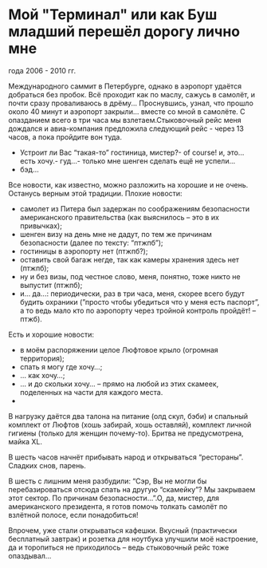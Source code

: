 # Мой "Терминал" или как Буш младший перешёл дорогу лично мне 

года 2006 - 2010 гг.

Международного саммит в Петербурге, однако в аэропорт удаётся добраться без пробок. Всё проходит как по маслу, сажусь в самолёт, и почти сразу проваливаюсь в дрёму... Проснувшись, узнал, что прошло около 40 минут и аэропорт закрыли... вместе со мной в самолëте. С опазданием всего в три часа мы взлетаем.Стыковочный рейс меня дождался и авиа-компания предложила следующий рейс - через 13 часов, а пока пройдите вон туда.

- Устроит ли Вас “такая-то” гостиница, мистер?- of course! и, это… есть хочу.- гуд…- только мне шенген сделать ещё не успели…
- бэд…
 
 
Все новости, как известно, можно разложить на хорошие и не очень. Останусь верным этой традиции.
Плохие новости:
- самолет из Питера был задержан по соображениям безопасности американского правительства (как выяснилось – это в их привычках);
- шенген визу на день мне не дадут, по тем же причинам безопасности (далее по тексту: “птжпб”);
- гостиницы в аэропорту нет (птжпб?);
- оставить свой багаж негде, так как камеры хранения здесь нет (птжпб);
- ну и без визы, под честное слово, меня, понятно, тоже никто не выпустит (птжпб);
- и... да...: периодически, раз в три часа, меня, скорее всего будут будить охраники (”просто чтобы убедиться что у меня есть паспорт”, а то ведь мало кто по аэропорту через тройной контроль пройдëт! – птжб).
 
Есть и хорошие новости:
- в моëм распоряжении целое Люфтовое крыло (огромная территория);
- спать я могу где хочу…;
- … как хочу…;
- … и до скольки хочу… – прямо на любой из этих скамеек, поделенных на части для каждого места.
-
В нагрузку даётся два талона на питание (олд скул, бэби) и спальный комплект от Люфтов (хошь забирай, хошь оставляй), комплект личной гигиены (только для женщин почему-то). Бритва не предусмотрена, майка XL.

В шесть часов начнëт прибывать народ и открываться “рестораны”. Сладких снов, парень.

В шесть с лишним меня разбудили: “Сэр, Вы не могли бы перебазироваться отсюда спать на другую “скамейку”? Мы закрываем этот сектор. По причинам безопасности…”.О, да, мистер, для американского президента, я готов помочь толкать самолёт по взлётной полосе, если понадобиться!

Впрочем, уже стали открываться кафешки. Вкусный (практически бесплатный завтрак) и розетка для ноутбука улучшили моё настроение, да и торопиться не приходилось – ведь стыковочный рейс тоже опаздывал…